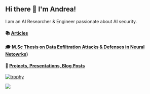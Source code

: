 ## Hi there 👋 I'm Andrea!
I am an AI Researcher & Engineer passionate about AI security.


#### :books: [Articles](https://scholar.google.com/citations?user=-j4ciq8AAAAJ&hl=en)

#### :mortar_board: [M.Sc Thesis on Data Exfiltration Attacks & Defenses in Neural Netowrks](https://doi.org/10.34726/hss.2023.92803))

#### :dart: [Projects, Presentations, Blog Posts](https://andreasiposova.github.io/)



<!--
**andreasiposova/andreasiposova** is a ✨ _special_ ✨ repository because its `README.md` (this file) appears on your GitHub profile.

Here are some ideas to get you started:

- 🔭 I’m currently working on ...
- 🌱 I’m currently learning ...
- 👯 I’m looking to collaborate on ...
- 🤔 I’m looking for help with ...
- 💬 Ask me about ...
- 📫 How to reach me: ...
- 😄 Pronouns: ...
- ⚡ Fun fact: ...
![GitHub stats](https://github-readme-stats-sigma-five.vercel.app/api?username=andreasiposova&count_private=true&show_icons=true&theme=tokyonight)

-->

[![trophy](https://github-profile-trophy.vercel.app/?username=andreasiposova&theme=discord&no-frame=true&rank=SECRET,SSS,SS,S,AAA,AA,A,B,C)](https://github.com/ryo-ma/github-profile-trophy)

![](https://komarev.com/ghpvc/?username=andreasiposova&style=pixel)
